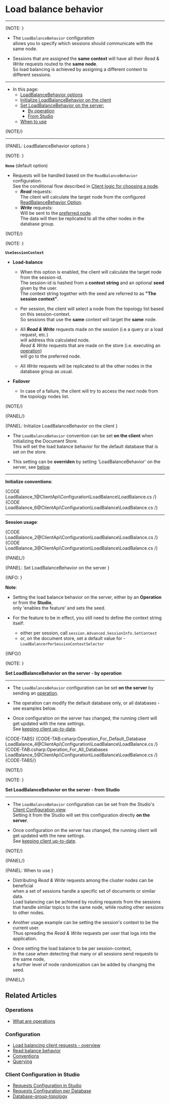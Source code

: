 # Load balance behavior

 ---

{NOTE: }

* The `LoadBalanceBehavior` configuration  
  allows you to specify which sessions should communicate with the same node.  
 
* Sessions that are assigned the __same context__ will have all their _Read_ & _Write_ requests routed to the __same node__.  
  So load balancing is achieved by assigning a different context to different sessions.  

---

* In this page:
    * [LoadBalanceBehavior options](../../../client-api/configuration/load-balance/load-balance-behavior#loadbalancebehavior-options)
    * [Initialize LoadBalanceBehavior on the client](../../../client-api/configuration/load-balance/load-balance-behavior#initialize-loadbalancebehavior-on-the-client)
    * [Set LoadBalanceBehavior on the server:](../../../client-api/configuration/load-balance/load-balance-behavior#set-loadbalancebehavior-on-the-server)
        * [By operation](../../../client-api/configuration/load-balance/load-balance-behavior#setByOperation)
        * [From Studio](../../../client-api/configuration/load-balance/load-balance-behavior#setFromStudio)
    * [When to use](../../../client-api/configuration/load-balance/load-balance-behavior#when-to-use)
     
{NOTE/}

---

{PANEL: LoadBalanceBehavior options }

{NOTE: }

__`None`__ (default option)

* Requests will be handled based on the `ReadBalanceBehavior` configuration.  
  See the conditional flow described in [Client logic for choosing a node](../../../client-api/configuration/load-balance/overview#client-logic-for-choosing-a-node).  
  * **_Read_** requests:  
    The client will calculate the target node from the configured [ReadBalanceBehavior Option](../../../client-api/configuration/load-balance/read-balance-behavior#readbalancebehavior-options).  
  * **_Write_** requests:  
    Will be sent to the [preferred node](../../../client-api/configuration/load-balance/overview#the-preferred-node).  
    The data will then be replicated to all the other nodes in the database group.
 
{NOTE/}

{NOTE: }

__`UseSessionContext`__

* __Load-balance__

  * When this option is enabled, the client will calculate the target node from the session-id.  
    The session-id is hashed from a __context string__ and an optional __seed__ given by the user.  
    The context string together with the seed are referred to as __"The session context"__.
  
  * Per session, the client will select a node from the topology list based on this session-context.  
    So sessions that use the __same__ context will target the __same__ node.
  
  * All **_Read & Write_** requests made on the session (i.e a query or a load request, etc.)  
    will address this calculated node.  
    _Read & Write_ requests that are made on the store (i.e. executing an [operation](../../../client-api/operations/what-are-operations))  
    will go to the preferred node.

  * All _Write_ requests will be replicated to all the other nodes in the database group as usual.

* __Failover__  

  * In case of a failure, the client will try to access the next node from the topology nodes list.

{NOTE/}

{PANEL/}

{PANEL: Initialize LoadBalanceBehavior on the client }

* The `LoadBalanceBehavior` convention can be set __on the client__ when initializing the Document Store.  
  This will set the load balance behavior for the default database that is set on the store.

* This setting can be __overriden__ by setting 'LoadBalanceBehavior' on the server, see [below](../../../client-api/configuration/load-balance/load-balance-behavior#initialize-loadbalancebehavior-on-the-server).

---

__Initialize conventions__:

{CODE LoadBalance_1@ClientApi\Configuration\LoadBalance\LoadBalance.cs /}
{CODE LoadBalance_6@ClientApi\Configuration\LoadBalance\LoadBalance.cs /}

---

__Session usage__:

{CODE LoadBalance_2@ClientApi\Configuration\LoadBalance\LoadBalance.cs /}
{CODE LoadBalance_3@ClientApi\Configuration\LoadBalance\LoadBalance.cs /}

{PANEL/}

{PANEL: Set LoadBalanceBehavior on the server }

{INFO: }

__Note__:  

* Setting the load balance behavior on the server, either by an __Operation__ or from the __Studio__,  
  only 'enables the feature' and sets the seed.

* For the feature to be in effect, you still need to define the context string itself:  
  * either per session, call `session.Advanced.SessionInfo.SetContext`  
  * or, on the document store, set a default value for - `LoadBalancerPerSessionContextSelector`  

{INFO/}

{NOTE: }

<a id="setByOperation" /> __Set LoadBalanceBehavior on the server - by operation__ 

---

* The `LoadBalanceBehavior` configuration can be set __on the server__ by sending an [operation](../../../client-api/operations/what-are-operations).

* The operation can modify the default database only, or all databases - see examples below.

* Once configuration on the server has changed, the running client will get updated with the new settings.  
  See [keeping client up-to-date](../../../client-api/configuration/load-balance/overview#keeping-the-client-topology-up-to-date).

{CODE-TABS}
{CODE-TAB:csharp:Operation_For_Default_Database LoadBalance_4@ClientApi\Configuration\LoadBalance\LoadBalance.cs /}
{CODE-TAB:csharp:Operation_For_All_Databases LoadBalance_5@ClientApi\Configuration\LoadBalance\LoadBalance.cs /}
{CODE-TABS/}

{NOTE/}

{NOTE: }

<a id="setFromStudio" /> __Set LoadBalanceBehavior on the server - from Studio__

---

* The `LoadBalanceBehavior` configuration can be set from the Studio's [Client Configuration view](../../../studio/database/settings/client-configuration-per-database).  
  Setting it from the Studio will set this configuration directly __on the server__.

* Once configuration on the server has changed, the running client will get updated with the new settings.  
  See [keeping client up-to-date](../../../client-api/configuration/load-balance/overview#keeping-the-client-topology-up-to-date).

{NOTE/}

{PANEL/}

{PANEL: When to use }

* Distributing _Read & Write_ requests among the cluster nodes can be beneficial  
  when a set of sessions handle a specific set of documents or similar data.  
  Load balancing can be achieved by routing requests from the sessions that handle similar topics to the same node, while routing other sessions to other nodes.  
 
* Another usage example can be setting the session's context to be the current user.  
  Thus spreading the _Read & Write_ requests per user that logs into the application.  

* Once setting the load balance to be per session-context,  
  in the case when detecting that many or all sessions send requests to the same node,  
  a further level of node randomization can be added by changing the seed.  

{PANEL/}

## Related Articles

### Operations

- [What are operations](../../../client-api/operations/what-are-operations)

### Configuration

- [Load balancing client requests - overview](../../../client-api/configuration/load-balance/overview)
- [Read balance behavior](../../../client-api/configuration/load-balance/read-balance-behavior)
- [Conventions](../../../client-api/configuration/conventions)
- [Querying](../../../client-api/configuration/querying)

### Client Configuration in Studio

- [Requests Configuration in Studio](../../../studio/server/client-configuration)
- [Requests Configuration per Database](../../../studio/database/settings/client-configuration-per-database)
- [Database-group-topology](../../../studio/database/settings/manage-database-group#database-group-topology---view)

